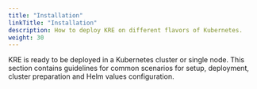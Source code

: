 ```yaml
---
title: "Installation"
linkTitle: "Installation"
description: How to deploy KRE on different flavors of Kubernetes.
weight: 30
---
```

KRE is ready to be deployed in a Kubernetes cluster or single node. This section contains guidelines for common 
scenarios for setup, deployment, cluster preparation and Helm values configuration.
